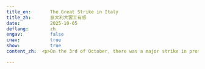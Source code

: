 ```yaml
---
title_en:       The Great Strike in Italy
title_zh:       意大利大罢工有感
date:           2025-10-05
deflang:        zh
engav:          false
cnav:           true
show:           true
content_zh:  <p>On the 3rd of October, there was a major strike in protest of the Israeli government's interception of the Global Sumud Flotilla. The Global Sumud Flotilla is a non-governmental fleet that aims to send essential supplies to the people in Gaza. According to the labor union, over 2 million people took part in the strike across more than 100 cities in Italy. Demonstrators sang songs for Palestine and waved flags as they marched through the streets.<p>I'm deeply moved. On the one hand, I see that people can be united and organized in a very short time when they witness injustice. On the other hand, demonstrators were fighting for people in Gaza, who live far away from Italy and are completely unrelated to their daily lives.<p>For over a century, ever since people from different countries formed the International Brigades to go to Spain and fight for the freedom of the Spanish people, this spirit has never vanished from history. As long as this spirit endures, I can believe that the beautiful world I dream of will one day become reality.<p> I was so moved and inspired that I wrote a poem: <p>霹雳惊雷动九霄，呼歌裂云旗漫桥。<p>万心同涌千里浪，官舟安敢逆滔滔？<p>非为稻粱争寸利，但求公义满天晓。<p>仁火千秋燃未绝，信知桃源路非遥。

---
```

